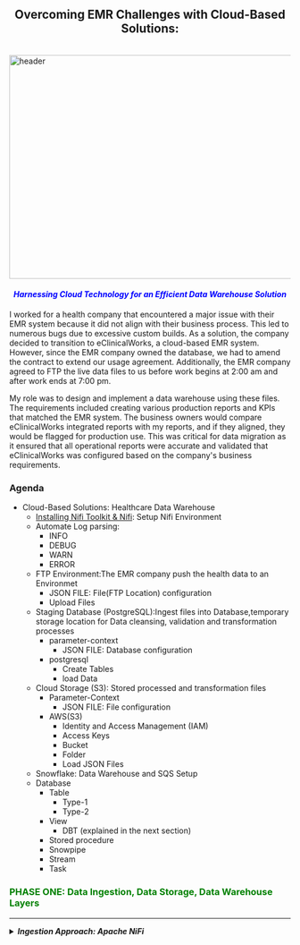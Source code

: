 <!-- ABOUT THE PROJECT -->

<!-- Still working on the project -->

## <center>Overcoming EMR Challenges with Cloud-Based Solutions:</center>
<br>
<img src="images/main2.png" alt="header" style="width: 900px; height: 400px;"><br>

#### <font color="blue"><em><center>Harnessing Cloud Technology for an Efficient Data Warehouse Solution</em></center></font>
I worked for a health company that encountered a major issue with their EMR system because it did not align with their business process. This led to numerous bugs due to excessive custom builds. As a solution, the company decided to transition to eClinicalWorks, a cloud-based EMR system. However, since the EMR company owned the database, we had to amend the contract to extend our usage agreement. Additionally, the EMR company agreed to FTP the live data files to us before work begins at 2:00 am and after work ends at 7:00 pm.

My role was to design and implement a data warehouse using these files. The requirements included creating various production reports and KPIs that matched the EMR system. The business owners would compare eClinicalWorks integrated reports with my reports, and if they aligned, they would be flagged for production use. This was critical for data migration as it ensured that all operational reports were accurate and validated that eClinicalWorks was configured based on the company's business requirements.

### Agenda

- Cloud-Based Solutions: Healthcare Data Warehouse
  - [Installing Nifi Toolkit & Nifi](https://nifi.apache.org/docs/nifi-docs/html/getting-started.html): Setup Nifi Environment
  - Automate Log parsing:
    - INFO
    - DEBUG
    - WARN
    - ERROR
  - FTP Environment:The EMR company push the health data to an Environmet 
      - JSON FILE: File(FTP Location) configuration
      - Upload Files
  - Staging Database (PostgreSQL):Ingest files into Database,temporary storage location for Data cleansing, validation and transformation processes
    - parameter-context
      - JSON FILE: Database configuration
    - postgresql
      - Create Tables
      - load Data 
  - Cloud Storage (S3): Stored processed and transformation files
    - Parameter-Context
      - JSON FILE: File configuration
    - AWS(S3)
      - Identity and Access Management (IAM)
      - Access Keys
      - Bucket
      - Folder
      - Load JSON Files
  - Snowflake: Data Warehouse and SQS Setup
   - Database 
      - Table
        - Type-1
        - Type-2
      - View
        - DBT (explained in the next section)
      - Stored procedure
      - Snowpipe
      - Stream
      - Task
### <font color="green">PHASE ONE: Data Ingestion, Data Storage, Data Warehouse Layers</font>
---------------------------------------------------------------------------------------------------------------------

<details>
  <summary><strong><em>Ingestion Approach: Apache NiFi</em></strong></summary>

The ingestion process involves automating data movement across systems using Apache NiFi. In real-time, the data is loaded into a local database (PostgreSQL) before being pushed to the cloud storage environment (AWS S3).

#### Table of Contents
- [NIFI](http:/localhost:8443/nifi/): Setup Nifi Environment
  - [Installing Nifi Toolkit & Nifi](http:/localhost:8443/nifi/)
  - Automate Log parsing:
    - INFO
    - DEBUG
    - WARN
    - ERROR
  - FTP Environment: The EMR company pushes the health data to an environment 
      - JSON FILE: File (FTP Location) configuration
      - Upload Files
  - Staging Database (PostgreSQL): Ingest files into the database, temporary storage location for data cleansing, validation, and transformation processes
    - parameter-context
      - JSON FILE: Database configuration
    - postgresql
      - Create Tables
      - Load Data 
    - Cloud Storage (S3): Store processed and transformed files
        - Parameter-Context
          - JSON FILE: File configuration
        - AWS (S3)
        - Identity and Access Management (IAM)
        - Access Keys
        - Bucket
        - Folder
        - Load JSON Files

<details>
<summary>
    
##### 1) [NIFI](http:/localhost:8443/nifi/): Setup Nifi Environment
</summary>

- Setup Nifi Environment (I am using a MAC)
  - Open Terminal
  - Move to the following folder: `cd /opt`
- Installing Nifi Toolkit: You can download the Apache Nifi [here](https://nifi.apache.org/download.html) or follow these steps:
  - Create the following variables:
    - `export version='1.22.0'`
    - `export nifi_registry_port='18443'` (I am keeping the illustration simple. However, install registry, prod, dev stg is recommended)
    - `export nifi_prd_port='8443'`
  - Download Nifi Toolkit: I am using a MAC, and my environment location is `cd/opt`
    - `wget https://dlcdn.apache.org/nifi/${version}/nifi-toolkit-${version}-bin.zip cd /opt`
    - `unzip nifi-toolkit-${version}-bin.zip -d /opt/nifi-toolkit && cd /opt/nifi-toolkit/nifi-toolkit-${version} && mv * .. && cd .. && rm -rf nifi-toolkit-${version}`
  - Configuration Files
  
    Using the variables created above to configure Loop
    ----------------------------------------------------
    
    ```shell
    prop_replace () {
      target_file=${3:-${nifi_props_file}}
      echo 'replacing target file ' ${target_file}
      sed -i -e "s|^$1=.*$|$1=$2|" ${target_file}
    }

    mkdir -p /opt/nifi-toolkit/nifi-envs
    cp /opt/nifi-toolkit/conf/cli.properties.example /opt/nifi-toolkit/nifi-envs/nifi-PRD
    prop_replace baseUrl http://localhost:${nifi_prd_port} /opt/nifi-toolkit/nifi-envs/nifi-PRD
    cp /opt/nifi-toolkit/conf/cli.properties.example /opt/nifi-toolkit/nifi-envs/registry-PRD
    prop_replace baseUrl http://localhost:${nifi_registry_port} /opt/nifi-toolkit/nifi-envs/registry-PRD
    ```
    
    ### NIFI CLI STEPS:
    
    <strong>The config files have the following properties</strong>
    -----------------------------------------------------------------------------
    
    - Configure this nifi-PRD
      - Type the following: `cd /opt/nifi-toolkit/nifi-envs`
      - Add the following to `baseUrl`: `baseUrl=http://localhost:8443` 
    - Type the following and enter Nifi Toolkit env: `/opt/nifi-toolkit/bin/cli.sh`
    - Show Session Keys: `session keys`
    - Add session: `session set nifi.props /opt/nifi-toolkit/nifi-envs/nifi-DEV`

    <strong>View the Nifi Environment</strong>
    ---------------------------------------------------------------
     
    - Start Nifi: `/opt/nifi-prd/bin/nifi.sh start` 
    - Start Nifi-toolkit: `/opt/nifi-toolkit/bin/cli.sh`                 
    - View current Session: `session show`
    - Find the root PG Id: `nifi get-root-id`
    - List all Process Groups: `nifi pg-list` (it's empty, but will be used in `Files to Postgres Database` section)
    - Find the current user: `nifi current-user`
    - List all available templates: `nifi list-templates` (it's empty, haven't added any template as yet)

     <strong>Below is a basic view of the Nifi Environment</strong>
    ---------------------------------------------------------------
     
    <img src="images/fileconfig.png" alt="header" style="width: 1000px; height: 700px;"><br> 

</details>


<details>
<summary>
  
##### 2) [NIFI](http:/localhost:8443/nifi/): Automate Log Parsing
</summary>

<strong> Setup Log Parsing inside NIFI</strong>
---------------------------------------------------------------

- Log file location: `/opt/nifi-prd/logs` we can view the log files `nifi-app.log`
- Start Nifi: `/opt/nifi-prd/bin/nifi.sh start` 
- Start Nifi-toolkit: `/opt/nifi-toolkit/bin/cli.sh`
- Go to your Nifi web location: `http:/localhost:8443/nifi/`
    - Drag the Process Group icon onto the plane and name it `Healthcare Data Process`, then double click to open another plane
    - Drag another `Process Group` and name it `LOGS`

<strong> Create the Log Flow in Nifi</strong>
---------------------------------------------------------------

- Drag the `Processor` onto the plane and type `TailFile`, and set the Relationship to success
- Open the TailFile Configure page and click on `SETTINGS` and then click on `Bulletin Level`
    - This will mirror the flow based on the `Bulletin Level`. Then click on `PROPERTIES`
    - In the `Property` column, choose `Tailing mode` with the value `Single file`. In the `File(s) to Tail` column, add the log path
    - **Log file Path**: `/opt/nifi-prd/logs/nifi-app.log`<br><br>

    - TailFile Configure Processor: `Bulletin Level`
    ------------------------------------------
    <img src="images/Bulletin.png" alt="header" style="width: 700px; height: 400px;"> <br>

    - TailFile Configure Processor: `PROPERTIES`
    ------------------------------------------
    <img src="images/TailFile.png" alt="header" style="width: 700px; height: 500px;"> <br>

    - Connect `TailFile` RELATIONSHIPS to Success `SplitText`
    - Configure Processor for `SplitText`: Line Split Count `1` to split the `Bulletin Level type`
        - **Header Line Count**: `0`
        - **Removing Trailing Newlines**: `True`
    - Connect `SplitText` RELATIONSHIPS to Success `RouteOnContent` and Terminate: `failure` and `original`
    - Configure Processor for `RouteOnContent`
        - **Match Requirement**: `content must contain match`
        - **Character Set**: `UTF`
        - **Content Buffer Size**: `1 MB`
        - Click on `+` and manually add the following:
            - DEBUG: connect to LongAttribute
            - ERROR: connect to `ExtractGrok`
            - INFO: connect to LongAttribute
            - WARN: connect to LongAttribute
            - See Below <br>
                <img src="images/AddBulltin.png" alt="header" style="width: 600px; height: 400px;"> <br>
    - Connect `RouteOnContent` RELATIONSHIPS to Success `ExtractGrok` and Terminate: `unmatched`
    - Configure Processor for `ExtractGrok`
        - **Grok Expression**: `%{TIMESTAMP_ISO8601:timestamp} %{LOGLEVEL:level} \[%{DATA:thread}\] %{DATA:class} %{GREEDYDATA:message}`
        - **Character Set**: `flowfile-attribute`

    - If you have a `Slack` account, connect `RouteOnContent` RELATIONSHIPS to Success `PutSlack`
    - Configure Processor for `RouteOnContent`
        - **Webhook URL**: `Sensitive value set`
        - **Webhook Text**: ` An Error occurred at ${grok.timestamp} with Service ${grok.thread}. Error msg ${grok.message}`
        - Channel: <Your Slack Channel>

    NIFI: LOG DATA FLOW
    ------------------------------------------
    <img src="images/logfile.png" alt="header" style="width: 700px; height: 500px;"> <br>   
            
 
</details>

  <details>
<summary>
  
 ##### 3) [NIFI](http:/localhost:8443/nifi/): Push Files to PostgreSQL Database
</summary>
    
- Incorporating a staging database may seem unnecessary since the files are already standardized. However, there are several benefits to consider. Firstly, it provides cost-effectiveness. Utilizing the cloud for repeated SELECT operations can be expensive. Secondly, the staging database allows for the identification of any unforeseen data issues and enables additional data cleansing and standardization processes. The ultimate goal is to minimize the number of updates and inserts into Snowflake, ensuring optimal efficiency.
- **FTP LOCATION**: I used a Python script to create a `timestamp` and `increment count` for each file.
  - **Python Script**: [Script](code): I also implemented `Slack` to notify me when the file reaches `2 AM before work and 7 PM`
  - To integrate the Incoming `Webhooks` feature into the code, you'll need to make the following modifications:
    1. Install the slack_sdk library if you haven't already: `pip install slack_sdk`
    2. Import the necessary modules: `from slack_sdk import WebClient`, `from slack_sdk.errors import SlackApiError`
    3. Set up the Slack webhook URL: `slack_webhook_url = 'YOUR_SLACK_WEBHOOK_URL'`: Click here to view the script [Script](code)

- Automate configuration file within parameter-context 
    - **Create two folders**: Process-Nifi and parameter_context
    - /opt/nifi-toolkit/nifi-envs/`Process-Nifi/parameter_context` and add the files [`postgres-config.json`](parameter-context) to the folder
    - **Start Nifi-toolkit**: `/opt/nifi-toolkit/bin/cli.sh`
    - **Create the parameter Context for the database**:
    `nifi import-param-context -i /opt/nifi-toolkit/nifi-envs/Excel-NiFi/parameter_context/postgres-config.json' -u http://localhost:8443`
    - **Create the parameter Context for the file Tracker**:
    `nifi import-param-context -i /opt/nifi-toolkit/nifi-envs/Excel-NiFi/parameter_context/excell-healthcare-tracker-config.json' -u http://localhost:8443`
    - **Go to your Nifi web location**: `http:/localhost:8443/nifi/`
    - **Open Nifi**: In the top-right corner, click the icon and click on `Parameter Contexts` to confirm that the above files are loaded
    - **Global Gear**: Click on it and search in the `Process Group Parameter Context` for your loaded files and click apply
        - Drag the Process Group icon onto the plane and name it `Healthcare Data Process`, then double click to open another plane
        - Drag another `Process Group` and name it `File Extraction to Databases`
            - Click the process group `File Extraction to Database` and then Drag the Processor and type `List File`
                - In the ListFile processor, the file configuration should be loaded automatically
                - **Input Directory**: `#{source_directory}`
                - **File Filter**: `#{file_list}`
                - **Entity Tracking Node Identifier**: `${hostname()}`

            - Drag the Processor and type `FetchFile`
                - **File to Fetch**: `${absolute.path}/${filename}`
                - **Move Conflict Strategy**: `Rename`
            
            - Drag the Processor and type `ConvertRecord`: Read CSV files and convert them to `JSON`
                - **Record Reader**: `CSVReader`: we need to configure a `Controller Service Details`, click on `properties`
                    - **Schema Access Strategy**: `Inherit Record Schema`
                    - **Reader Schema**: click on the `+` icon and manually input the schema
                - **Record Writer**: `JsonRecordSetWriter`: we need to configure a `Controller Service Details`, click on `properties`
                    - **Schema Write Strategy**: `Use Schema Name Property`
                    - **Schema Name**: `schema.name`
                    - **Pretty Print JSON**: `true`
                    - **Schema Access Strategy**: `Inherit Record Schema`
            
            - Drag the Processor and type `AttributesToJson`
                - **Include Core Attributes**: `false`
                - **Include Dynamic Attributes**: `true`
                - **Include All Attributes**: `true`
                - **Overwrite Existing Attributes**: `false`
                - **Remove Attributes**: `output.data` 
            - Drag the Processor and type `EvaluateJsonPath`
                - **Attributes to JSON**: `true`
                - **Destination**: `flowfile-content`
                - **Null Value**: `null`
                - **Replacement Value**: `null`
                - **Include Root Group**: `false`
            
            - Drag the Processor and type `PutDatabaseRecord`
                - **PutDatabaseRecord**: we need to configure a `Controller Service Details`, click on `properties`
                    - **Database Connection Pooling Service**: `Database Connection Pooling Service`: Click on `controller service details` and configure it
                        - **Database Connection URL**: `jdbc:postgresql://localhost:5432/postgres`
                        - **Database Driver Class Name**: `org.postgresql.Driver`
                        - **Database Driver Location(s)**: `/opt/nifi-prd/drivers/postgresql-42.3.1.jar`
                        - **Database User**: `admin`
                        - **Database Password**: `admin`
                - **Table Name**: `t_file_info`
                - **Max Rows Per Flow File**: `1`
                - **Statement Type**: `Use Statement Attribute`
                - **Statement Attribute Name**: `dml.type`

                - **PutDatabaseRecord**: `Properties`
                ----------------------------------------
                <img src="images/PutDBRecord.png" alt="header" style="width: 700px; height: 400px;"> <br>  

            - Drag the Processor and type `ReplaceText`
                - **Replacement Strategy**: `Literal Replace`
                - **Search Value**: `insert`
                - **Replacement Value**: `select * from`
                - **Evaluate Repl. Value**: `false`
                - **Replacement Strategy**: `Literal Replace`
                - **Search Value**: `into`
                - **Replacement Value**: ``
                - **Evaluate Repl. Value**: `false`
            - Drag the Processor and type `ExecuteSQL`
                - **Database Connection Pooling Service**: `Database Connection Pooling Service`: Click on `controller service details` and configure it
                - **Table Name**: `t_file_info`
                - **Max Rows Per Flow File**: `1`
                - **Statement Type**: `Use Statement Attribute`
                - **Statement Attribute Name**: `dml.type`
                - **SQL select**: `SELECT * FROM t_file_info`
                
            - Drag the Processor and type `ListDatabaseTables`
                - **DB connection pool**: `Database Connection Pooling Service`: Click on `controller service details` and configure it

        FLOW FILES: Process Group Flow
        ----------------------------------------
        <img src="images/database.png" alt="header" style="width: 1000px; height: 700px;"> <br>

</details>

<details>
<summary>
  
##### 4) [NIFI](http:/localhost:8443/nifi/): Store Processed Files in AWS S3
</summary>

- Drag the Processor and type `PutS3Object`
    - **Access Key**: `AWS Access Key ID`
    - **Secret Key**: `AWS Secret Access Key`
    - **Bucket**: `your-bucket-name`
    - **Folder**: `${file_ftp_source_path}`

AWS S3 CONFIGURATION
----------------------------------------
- **Create a User**:
    - Login to the `AWS Management Console`
    - In the search bar, type `IAM` and click on `IAM (Identity and Access Management)`
    - Click on `Users` from the left-hand menu and then click on `Add User`
    - Enter a name for the user and select `Programmatic access` for the `Access type`
    - Click on `Next: Permissions` and then select `Attach existing policies directly`
    - Search for and select the `AmazonS3FullAccess` policy
    - Click on `Next: Tags` (optional) and then click on `Next: Review`
    - Review the user details and click on `Create user`
    - Take note of the `Access key ID` and `Secret access key` as you will need them in the Nifi configuration

- **Create an S3 Bucket**:
    - Go to the `AWS Management Console`
    - In the search bar, type `S3` and click on `S3`
    - Click on `Create bucket`
    - Enter a unique name for the bucket and choose the region
    - Click on `Next` and leave the rest of the settings as default
    - Click on `Next` and review the bucket settings
    - Click on `Create bucket`

NIFI: AWS S3 CONFIGURATION
----------------------------------------
- Click on the `gear` icon in the top-right corner and select `Controller Settings`
- Click on the `AWS S3` tab
- Enter the `Access Key ID` and `Secret Access Key` of the IAM user created earlier
- Click on `Test AWS S3 Credentials` to verify the connection
- Click on `Apply` and then `OK`

NIFI: S3 PROCESSOR CONFIGURATION
----------------------------------------
- **PutS3Object** Processor: Click on the processor and go to the `Properties` tab
- Enter the `Bucket` name created earlier
- Set the `Folder` property to `${file_ftp_source_path}` (assuming `file_ftp_source_path` is a flowfile attribute that contains the desired folder path)
- Configure any other properties as needed (e.g., access key, secret key, region, etc.)
- Connect the processor to the previous processor in your flow to continue the flow of data

NIFI: S3 PROCESSOR CONFIGURATION
----------------------------------------
- **PutS3Object** Processor: Click on the processor and go to the `Properties` tab
- Enter the `Bucket` name created earlier
- Set the `Folder` property to `${file_ftp_source_path}` (assuming `file_ftp_source_path` is a flowfile attribute that contains the desired folder path)
- Configure any other properties as needed (e.g., access key, secret key, region, etc.)
- Connect the processor to the previous processor in your flow to continue the flow of data

FLOW FILES: Process Group Flow
----------------------------------------
<img src="images/aws-s3.png" alt="header" style="width: 1000px; height: 700px;"> <br>
            
</details>
<br>

### <font color="green">PHASE TWO: Data Validation, Data Cleansing, and Transformation</font>
---------------------------------------------------------------------------------------------------------------------

<details>
<summary>
  
##### 5) [NIFI](http:/localhost:8443/nifi/): Data Validation and Cleansing
</summary>

- Drag the Processor and type `PutDatabaseRecord`
    - **PutDatabaseRecord**: we need to configure a `Controller Service Details`, click on `properties`
        - **Database Connection Pooling Service**: `Database Connection Pooling Service`: Click on `controller service details` and configure it
            - **Database Connection URL**: `jdbc:postgresql://localhost:5432/postgres`
            - **Database Driver Class Name**: `org.postgresql.Driver`
            - **Database Driver Location(s)**: `/opt/nifi-prd/drivers/postgresql-42.3.1.jar`
            - **Database User**: `admin`
            - **Database Password**: `admin`
    - **Table Name**: `t_file_info`
    - **Max Rows Per Flow File**: `1`
    - **Statement Type**: `Use Statement Attribute`
    - **Statement Attribute Name**: `dml.type`

    - **PutDatabaseRecord**: `Properties`
    ----------------------------------------
    <img src="images/PutDBRecord.png" alt="header" style="width: 700px; height: 400px;"> <br>  

- Drag the Processor and type `ReplaceText`
    - **Replacement Strategy**: `Literal Replace`
    - **Search Value**: `insert`
    - **Replacement Value**: `select * from`
    - **Evaluate Repl. Value**: `false`
    - **Replacement Strategy**: `Literal Replace`
    - **Search Value**: `into`
    - **Replacement Value**: ``
    - **Evaluate Repl. Value**: `false`
    
- Drag the Processor and type `ExecuteSQL`
    - **Database Connection Pooling Service**: `Database Connection Pooling Service`: Click on `controller service details` and configure it
    - **Table Name**: `t_file_info`
    - **Max Rows Per Flow File**: `1`
    - **Statement Type**: `Use Statement Attribute`
    - **Statement Attribute Name**: `dml.type`
    - **SQL select**: `SELECT * FROM t_file_info`
    
- Drag the Processor and type `ListDatabaseTables`
    - **DB connection pool**: `Database Connection Pooling Service`: Click on `controller service details` and configure it

FLOW FILES: Process Group Flow
----------------------------------------
<img src="images/database.png" alt="header" style="width: 1000px; height: 700px;"> <br>

</details>

<details>
<summary>
  
##### 6) [NIFI](http:/localhost:8443/nifi/): Data Transformation
</summary>

- Drag the Processor and type `PutSQL`
    - **Database Connection Pooling Service**: `Database Connection Pooling Service`: Click on `controller service details` and configure it
    - **Table Name**: `t_file_info`
    - **Max Rows Per Flow File**: `1`
    - **Statement Type**: `Use Statement Attribute`
    - **Statement Attribute Name**: `dml.type`
    - **SQL select**: `SELECT * FROM t_file_info`
    - **SQL insert**: `SELECT * FROM t_file_info`
    
- Drag the Processor and type `ReplaceText`
    - **Replacement Strategy**: `Literal Replace`
    - **Search Value**: `insert`
    - **Replacement Value**: `select * from`
    - **Evaluate Repl. Value**: `false`
    - **Replacement Strategy**: `Literal Replace`
    - **Search Value**: `into`
    - **Replacement Value**: ``
    - **Evaluate Repl. Value**: `false`
    
- Drag the Processor and type `ExecuteSQL`
    - **Database Connection Pooling Service**: `Database Connection Pooling Service`: Click on `controller service details` and configure it
    - **Table Name**: `t_file_info`
    - **Max Rows Per Flow File**: `1`
    - **Statement Type**: `Use Statement Attribute`
    - **Statement Attribute Name**: `dml.type`
    - **SQL select**: `SELECT * FROM t_file_info`

- Drag the Processor and type `ListDatabaseTables`
    - **DB connection pool**: `Database Connection Pooling Service`: Click on `controller service details` and configure it

FLOW FILES: Process Group Flow
----------------------------------------
<img src="images/transformation.png" alt="header" style="width: 1000px; height: 700px;"> <br>

</details>

<br>

### <font color="green">PHASE THREE: Reporting and KPIs</font>
---------------------------------------------------------------------------------------------------------------------

<details>
<summary>
  
##### 7) [NIFI](http:/localhost:8443/nifi/): Generate Reports and KPIs
</summary>

- Drag the Processor and type `PutSQL`
    - **Database Connection Pooling Service**: `Database Connection Pooling Service`: Click on `controller service details` and configure it
    - **Table Name**: `t_file_info`
    - **Max Rows Per Flow File**: `1`
    - **Statement Type**: `Use Statement Attribute`
    - **Statement Attribute Name**: `dml.type`
    - **SQL select**: `SELECT * FROM t_file_info`
    - **SQL insert**: `SELECT * FROM t_file_info`

- Drag the Processor and type `ReplaceText`
    - **Replacement Strategy**: `Literal Replace`
    - **Search Value**: `insert`
    - **Replacement Value**: `select * from`
    - **Evaluate Repl. Value**: `false`
    - **Replacement Strategy**: `Literal Replace`
    - **Search Value**: `into`
    - **Replacement Value**: ``
    - **Evaluate Repl. Value**: `false`
    
- Drag the Processor and type `ExecuteSQL`
    - **Database Connection Pooling Service**: `Database Connection Pooling Service`: Click on `controller service details` and configure it
    - **Table Name**: `t_file_info`
    - **Max Rows Per Flow File**: `1`
    - **Statement Type**: `Use Statement Attribute`
    - **Statement Attribute Name**: `dml.type`
    - **SQL select**: `SELECT * FROM t_file_info`

- Drag the Processor and type `ListDatabaseTables`
    - **DB connection pool**: `Database Connection Pooling Service`: Click on `controller service details` and configure it

FLOW FILES: Process Group Flow
----------------------------------------
<img src="images/reports.png" alt="header" style="width: 1000px; height: 700px;"> <br>

</details>

<br>

### <font color="green">PHASE FOUR: Data Migration and Validation</font>
---------------------------------------------------------------------------------------------------------------------

<details>
<summary>
  
##### 8) [NIFI](http:/localhost:8443/nifi/): Data Migration and Validation
</summary>

- Drag the Processor and type `PutSQL`
    - **Database Connection Pooling Service**: `Database Connection Pooling Service`: Click on `controller service details` and configure it
    - **Table Name**: `t_file_info`
    - **Max Rows Per Flow File**: `1`
    - **Statement Type**: `Use Statement Attribute`
    - **Statement Attribute Name**: `dml.type`
    - **SQL select**: `SELECT * FROM t_file_info`
    - **SQL insert**: `SELECT * FROM t_file_info`

- Drag the Processor and type `ReplaceText`
    - **Replacement Strategy**: `Literal Replace`
    - **Search Value**: `insert`
    - **Replacement Value**: `select * from`
    - **Evaluate Repl. Value**: `false`
    - **Replacement Strategy**: `Literal Replace`
    - **Search Value**: `into`
    - **Replacement Value**: ``
    - **Evaluate Repl. Value**: `false`
    
- Drag the Processor and type `ExecuteSQL`
    - **Database Connection Pooling Service**: `Database Connection Pooling Service`: Click on `controller service details` and configure it
    - **Table Name**: `t_file_info`
    - **Max Rows Per Flow File**: `1`
    - **Statement Type**: `Use Statement Attribute`
    - **Statement Attribute Name**: `dml.type`
    - **SQL select**: `SELECT * FROM t_file_info`

- Drag the Processor and type `ListDatabaseTables`
    - **DB connection pool**: `Database Connection Pooling Service`: Click on `controller service details` and configure it

FLOW FILES: Process Group Flow
----------------------------------------
<img src="images/migration.png" alt="header" style="width: 1000px; height: 700px;"> <br>

</details>

<br>

### <font color="green">PHASE FIVE: Production Use</font>
---------------------------------------------------------------------------------------------------------------------

<details>
<summary>
  
##### 9) [NIFI](http:/localhost:8443/nifi/): Production Use
</summary>

- Drag the Processor and type `PutSQL`
    - **Database Connection Pooling Service**: `Database Connection Pooling Service`: Click on `controller service details` and configure it
    - **Table Name**: `t_file_info`
    - **Max Rows Per Flow File**: `1`
    - **Statement Type**: `Use Statement Attribute`
    - **Statement Attribute Name**: `dml.type`
    - **SQL select**: `SELECT * FROM t_file_info`
    - **SQL insert**: `SELECT * FROM t_file_info`

- Drag the Processor and type `ReplaceText`
    - **Replacement Strategy**: `Literal Replace`
    - **Search Value**: `insert`
    - **Replacement Value**: `select * from`
    - **Evaluate Repl. Value**: `false`
    - **Replacement Strategy**: `Literal Replace`
    - **Search Value**: `into`
    - **Replacement Value**: ``
    - **Evaluate Repl. Value**: `false`
    
- Drag the Processor and type `ExecuteSQL`
    - **Database Connection Pooling Service**: `Database Connection Pooling Service`: Click on `controller service details` and configure it
    - **Table Name**: `t_file_info`
    - **Max Rows Per Flow File**: `1`
    - **Statement Type**: `Use Statement Attribute`
    - **Statement Attribute Name**: `dml.type`
    - **SQL select**: `SELECT * FROM t_file_info`

- Drag the Processor and type `ListDatabaseTables`
    - **DB connection pool**: `Database Connection Pooling Service`: Click on `controller service details` and configure it

FLOW FILES: Process Group Flow
----------------------------------------
<img src="images/production.png" alt="header" style="width: 1000px; height: 700px;"> <br>

</details>

